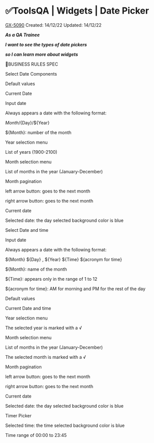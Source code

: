 # ✅ToolsQA | Widgets | Date Picker

[GX-5090](https://upexgalaxy6.atlassian.net/browse/GX-5090) Created: 14/12/22 Updated: 14/12/22

**_As a QA Trainee_**

**_I want to see the types of date pickers_**

**_so I can learn more about widgets_**

🚩BUSINESS RULES SPEC

Select Date Components 

Default values

Current Date

Input date

Always appears a date with the following format:

${Month}/${Day}/${Year}

${Month}: number of the month

Year selection menu 

List of years (1900-2100)

Month selection menu 

List of months in the year (January-December)

Month pagination

left arrow button: goes to the next month

right arrow button: goes to the next month

Current date

Selected date: the day selected  background color is blue

Select Date and time

Input date

Always appears a date with the following format:

${Month} ${Day} , ${Year} ${Time} ${acronym for time}

${Month}: name of the month

${Time}: appears only in the range of 1 to 12

${acronym for time}: AM for morning and PM for the rest of the day

Default values

Current Date and time

Year selection menu 

The selected year is marked with a √

Month selection menu 

List of months in the year (January-December)

The selected month is marked with a √

Month pagination

left arrow button: goes to the next month

right arrow button: goes to the next month

Current date

Selected date: the day selected  background color is blue

Timer Picker 

Selected time: the time selected background color is blue

Time range of 00:00 to 23:45
